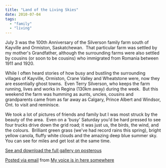 ```yaml
---
title: "Land of the Living Skies"
date: 2010-07-04
tags:
  - "family"
  - "living"
---
```


July 3 was the 100th Anniversary of the Silverson family farm south of Kayville and Ormiston, Saskatchewan.  That particular farm was settled by my mother's Grandfather, although the surrounding farms were also settled by cousins (or soon to be cousins) who immigrated from Romania between 1911 and 1920.  

While I often heard stories of how busy and bustling the surrounding villages of Kayville, Ormiston, Crane Valley and Wheatstone were, now they are essentially ghost towns.  Even Terry Silverson, who keeps the farm running, lives and works in Regina (130km away) during the week.  But this weekend the farm was humming as aunts, uncles, cousins and grandparents came from as far away as Calgary, Prince Albert and Windsor, Ont. to visit and reminisce.

We took a lot of pictures of friends and family but I was most struck by the beauty of the area.  Even on a 'busy' Saturday you'd be hard pressed to see four trucks drive down the grid road; it was just us, the birds, the wind, and the colours.  Brilliant green grass (we've had record rains this spring), bright yellow canola, fluffy white clouds and the amazing deep blue summer sky.   You can see for miles and get lost at the same time.



[See and download the full gallery on posterous](http://madbaker.posterous.com/land-of-the-living-skies)

[Posted via email](http://posterous.com) from [My voice is in here somewhere](http://madbaker.posterous.com/land-of-the-living-skies)
